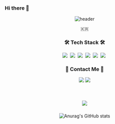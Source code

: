 ### Hi there 👋
<!--
**2Juzzang/2Juzzang** is a ✨ _special_ ✨ repository because its `README.md` (this file) appears on your GitHub profile.

Here are some ideas to get you started:

- 🔭 I’m currently working on ...
- 🌱 I’m currently learning ...
- 👯 I’m looking to collaborate on ...
- 🤔 I’m looking for help with ...
- 💬 Ask me about ...
- 📫 How to reach me: ...
- 😄 Pronouns: ...
- ⚡ Fun fact: ...
-->
<div align=center>

 
![header](https://capsule-render.vercel.app/api?type=soft&color=auto&height=150&section=header&text=JiHoonLee&fontSize=70&animation=twinkling)

<p align="center">🇰🇷</p>

<h3 align="center">🛠 Tech Stack 🛠</h3>

<!-- <p align="center"> Techs that I've used at least once </p> -->

<p align="center">
  <img src="https://img.shields.io/badge/React-61DAFB?style=flat-square&logo=React&logoColor=white"/></a>&nbsp 
  <img src="https://img.shields.io/badge/Redux-764ABC?style=flat-square&logo=Redux&logoColor=white"/></a>&nbsp
  <img src="https://img.shields.io/badge/HTML5-E34F26?style=flat-square&logo=HTML5&logoColor=white"/></a>&nbsp
  <img src="https://img.shields.io/badge/CSS3-1572B6?style=flat-square&logo=CSS3&logoColor=white"/></a>&nbsp
  <img src="https://img.shields.io/badge/JavaScript-F7DF1E?style=flat-square&logo=JavaScript&logoColor=white"/></a>&nbsp
  <img src="https://img.shields.io/badge/Yarn-2C8EBB?style=flat-square&logo=Yarn&logoColor=white"/></a>&nbsp
  <br>
</p>



<h3 align="center"> 🧸 Contact Me 🧸 </h3>
<p align="center">
  <a href="https://www.youtube.com/channel/UCxjcAUI7JJ3HDbgrg7-vJRg"><img src="https://img.shields.io/badge/YouTube-FF0000?style=flat-square&logo=Youtube&logoColor=white&link=https://www.youtube.com/channel/UCxjcAUI7JJ3HDbgrg7-vJRg"/></a>
  <a href="https://www.instagram.com/2_juzzang/"><img src="https://img.shields.io/badge/Instagram-E4405F?style=flat-square&logo=Instagram&logoColor=white&link=https://www.instagram.com/2_juzzang/"/></a>
</p>
<br>

<p align="center">
    <img src="https://hits.seeyoufarm.com/api/count/incr/badge.svg?url=https%3A%2F%2Fgithub.com%2F2Juzzang&count_bg=%236BA4F8&title_bg=%230E1116&icon=github.svg&icon_color=%23FFFFFF&title=hits&edge_flat=false"
         style="height: auto; margin-left: 20px; margin-right: 20px; padding: 10px;"/>
</p>

![Anurag's GitHub stats](https://github-readme-stats.vercel.app/api?username=2Juzzang&show_icons=true&theme=radical)
</div
